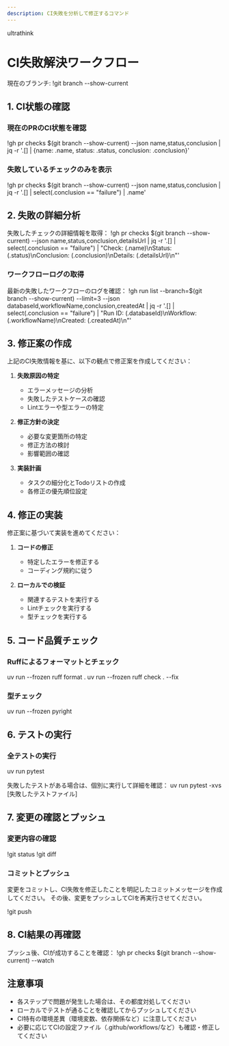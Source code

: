 ```yaml
---
description: CI失敗を分析して修正するコマンド
---
```

ultrathink

# CI失敗解決ワークフロー

現在のブランチ: !git branch --show-current

## 1. CI状態の確認

### 現在のPRのCI状態を確認
!gh pr checks $(git branch --show-current) --json name,status,conclusion | jq -r '.[] | {name: .name, status: .status, conclusion: .conclusion}'

### 失敗しているチェックのみを表示
!gh pr checks $(git branch --show-current) --json name,status,conclusion | jq -r '.[] | select(.conclusion == "failure") | .name'

## 2. 失敗の詳細分析

失敗したチェックの詳細情報を取得：
!gh pr checks $(git branch --show-current) --json name,status,conclusion,detailsUrl | jq -r '.[] | select(.conclusion == "failure") | "Check: \(.name)\nStatus: \(.status)\nConclusion: \(.conclusion)\nDetails: \(.detailsUrl)\n"'

### ワークフローログの取得
最新の失敗したワークフローのログを確認：
!gh run list --branch=$(git branch --show-current) --limit=3 --json databaseId,workflowName,conclusion,createdAt | jq -r '.[] | select(.conclusion == "failure") | "Run ID: \(.databaseId)\nWorkflow: \(.workflowName)\nCreated: \(.createdAt)\n"'

## 3. 修正案の作成

上記のCI失敗情報を基に、以下の観点で修正案を作成してください：

1. **失敗原因の特定**
   - エラーメッセージの分析
   - 失敗したテストケースの確認
   - Lintエラーや型エラーの特定

2. **修正方針の決定**
   - 必要な変更箇所の特定
   - 修正方法の検討
   - 影響範囲の確認

3. **実装計画**
   - タスクの細分化とTodoリストの作成
   - 各修正の優先順位設定

## 4. 修正の実装

修正案に基づいて実装を進めてください：

1. **コードの修正**
   - 特定したエラーを修正する
   - コーディング規約に従う

2. **ローカルでの検証**
   - 関連するテストを実行する
   - Lintチェックを実行する
   - 型チェックを実行する

## 5. コード品質チェック

### Ruffによるフォーマットとチェック
uv run --frozen ruff format .
uv run --frozen ruff check . --fix

### 型チェック
uv run --frozen pyright

## 6. テストの実行

### 全テストの実行
uv run pytest

失敗したテストがある場合は、個別に実行して詳細を確認：
uv run pytest -xvs [失敗したテストファイル]

## 7. 変更の確認とプッシュ

### 変更内容の確認
!git status
!git diff

### コミットとプッシュ
変更をコミットし、CI失敗を修正したことを明記したコミットメッセージを作成してください。
その後、変更をプッシュしてCIを再実行させてください。

!git push

## 8. CI結果の再確認

プッシュ後、CIが成功することを確認：
!gh pr checks $(git branch --show-current) --watch

## 注意事項

- 各ステップで問題が発生した場合は、その都度対処してください
- ローカルでテストが通ることを確認してからプッシュしてください
- CI特有の環境差異（環境変数、依存関係など）に注意してください
- 必要に応じてCIの設定ファイル（.github/workflows/など）も確認・修正してください
